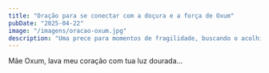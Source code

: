 ```yaml
---
title: "Oração para se conectar com a doçura e a força de Oxum"
pubDate: "2025-04-22"
image: "/imagens/oracao-oxum.jpg"
description: "Uma prece para momentos de fragilidade, buscando o acolhimento das águas doces da Mãe Oxum."
---
```


Mãe Oxum, lava meu coração com tua luz dourada...
